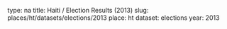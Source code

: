 type: na
title: Haiti / Election Results (2013)
slug: places/ht/datasets/elections/2013
place: ht
dataset: elections
year: 2013
